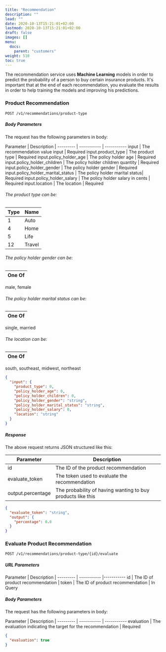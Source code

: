 ```yaml
---
title: "Recommendation"
description: ""
lead: ""
date: 2020-10-13T15:21:01+02:00
lastmod: 2020-10-13T15:21:01+02:00
draft: false
images: []
menu:
  docs:
    parent: "customers"
weight: 510
toc: true
---
```


The recommendation service uses **Machine Learning** models in order to predict the probability
of a person to buy certain insurance products. It's important that at the end of each recommendation, you
evaluate the results in order to help training the models and improving his predictions.

### Product Recommendation

`POST /v1/recommendations/product-type`

##### Body Parameters

The request has the following parameters in body:

Parameter | Description |
--------- | ----------- | -----------
input | The recommendation value input | Required
input.product_type | The product type | Required
input.policy_holder_age | The policy holder age | Required
input.policy_holder_children | The policy holder children quantity | Required
input.policy_holder_gender | The policy holder gender | Required
input.policy_holder_marital_status | The policy holder marital status| Required
input.policy_holder_salary | The policy holder salary in cents | Required
input.location | The location | Required

###### The product type can be:

Type | Name
--------- | -----------
1 | Auto
4 | Home
5 | Life
12 | Travel

###### The policy holder gender can be:

One Of | 
--------- |
male, female

###### The policy holder marital status can be:

One Of | 
--------- |
single, married

###### The location can be:

One Of | 
--------- |
south, southeast, midwest, northeast

```json
{
  "input": {
    "product_type": 0,
    "policy_holder_age": 0,
    "policy_holder_children": 0,
    "policy_holder_gender": "string",
    "policy_holder_marital_status": "string",
    "policy_holder_salary": 0,
    "location": "string"
  }
}
```

##### Response

The above request returns JSON structured like this:

Parameter | Description
--------- | -----------
id | The ID of the product recommendation
evaluate_token | The token used to evaluate the recommendation
output.percentage | The probability of having wanting to buy products like this

```json
{
  "evaluate_token": "string",
  "output": {
    "percentage": 0.0
  }
}
```

### Evaluate Product Recommendation

`POST /v1/recommendations/product-type/{id}/evaluate`


##### URL Parameters

Parameter | Description |
--------- | ----------- |-----------
id | The ID of product recommendation | 
token | The ID of product recommendation | In Query

##### Body Parameters

The request has the following parameters in body:

Parameter | Description |
--------- | ----------- | -----------
evaluation | The evaluation indicating the target for the recommendation | Required

```json
{
  "evaluation": true
}
```
